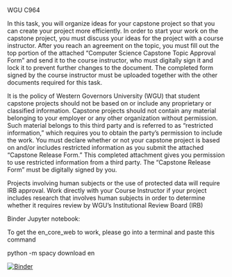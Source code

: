 WGU C964

In this task, you will organize ideas for your capstone project so that you can create your project more efficiently. In order to start your work on the capstone project, you must discuss your ideas for the project with a course instructor. After you reach an agreement on the topic, you must fill out the top portion of the attached “Computer Science Capstone Topic Approval Form” and send it to the course instructor, who must digitally sign it and lock it to prevent further changes to the document. The completed form signed by the course instructor must be uploaded together with the other documents required for this task.


It is the policy of Western Governors University (WGU) that student capstone projects should not be based on or include any proprietary or classified information. Capstone projects should not contain any material belonging to your employer or any other organization without permission. Such material belongs to this third party and is referred to as “restricted information,” which requires you to obtain the party’s permission to include the work. You must declare whether or not your capstone project is based on and/or includes restricted information as you submit the attached “Capstone Release Form.” This completed attachment gives you permission to use restricted information from a third party. The “Capstone Release Form” must be digitally signed by you.


Projects involving human subjects or the use of protected data will require IRB approval. Work directly with your Course Instructor if your project includes research that involves human subjects in order to determine whether it requires review by WGU’s Institutional Review Board (IRB)


Binder Jupyter notebook: 

To get the en_core_web to work, please go into a terminal and paste this command

python -m spacy download en

[![Binder](https://mybinder.org/badge_logo.svg)](https://mybinder.org/v2/gh/SleepyHollows/C964-jupyter/HEAD)

